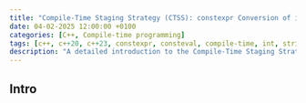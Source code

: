 ```yaml
---
title: "Compile-Time Staging Strategy (CTSS): constexpr Conversion of int to std::string_view"
date: 04-02-2025 12:00:00 +0100
categories: [C++, Compile-time programming]
tags: [c++, c++20, c++23, constexpr, consteval, compile-time, int, string-view, array, literal-type, lambda, conversion]
description: "A detailed introduction to the Compile-Time Staging Strategy (CTSS) for converting an int to a std::string_view at compile time using C++20 and C++23."
---
```


## Intro
